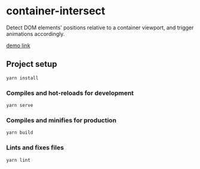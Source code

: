 # container-intersect

Detect DOM elements' positions relative to a container viewport, and trigger animations accordingly.

[demo link](https://fnick851.github.io/container-intersect/dist/)

## Project setup

```
yarn install
```

### Compiles and hot-reloads for development

```
yarn serve
```

### Compiles and minifies for production

```
yarn build
```

### Lints and fixes files

```
yarn lint
```
